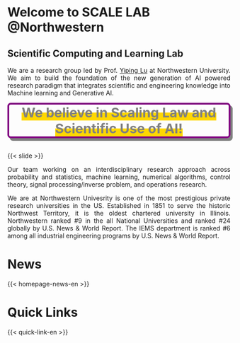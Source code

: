 <style>
#boxshadow {
    border: 4px solid purple;
    box-shadow: 5px 6px gray;
    border-radius: 2mm;
}

.half_highlight {
background: linear-gradient(to top, gold 50%, transparent 50%);
}
</style>

# Welcome to SCALE LAB @Northwestern


<h2>Scientific Computing and Learning Lab</h2>

<p style="text-align:justify">
We are a research group led by Prof. <a href="https://2prime.github.io/">Yiping Lu</a> at Northwestern University. We aim to build the foundation of the new generation of AI powered research paradigm that integrates scientific and engineering knowledge into Machine learning and Generative AI.
</p>

<div id="boxshadow">
<center>
 <strong class="half_highlight" style="color: gray; font-size: 30px; font-family: -apple-system, BlinkMacSystemFont, 'Segoe UI', Roboto, Oxygen, Ubuntu, Cantarell, 'Open Sans', 'Helvetica Neue', sans-serif;"> We believe in Scaling Law and Scientific Use of AI!</strong>
 </center>
</div>

<br /> 

{{< slide >}}

<p style="text-align:justify">
Our team working on an interdisciplinary research approach across probability and statistics, machine learning, numerical algorithms, control theory, signal processing/inverse problem, and operations research.
</p>

<p style="text-align:justify">
We are at Northwestern Univesrity is one of the most prestigious private research universities in the US. Established in 1851 to serve the historic Northwest Territory, it is the oldest chartered university in Illinois. Northwestern ranked #9 in the all National Universities and ranked #24 globally by U.S. News & World Report. The IEMS department is ranked #6 among all industrial engineering programs by U.S. News & World Report.
</p>

# News

{{< homepage-news-en >}}

# Quick Links

{{< quick-link-en >}}
